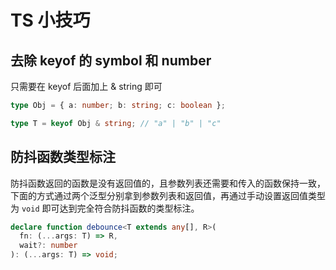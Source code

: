 # TS 小技巧

## 去除 keyof 的 symbol 和 number

只需要在 keyof 后面加上 & string 即可

```ts
type Obj = { a: number; b: string; c: boolean };

type T = keyof Obj & string; // "a" | "b" | "c"
```

## 防抖函数类型标注

防抖函数返回的函数是没有返回值的，且参数列表还需要和传入的函数保持一致，下面的方式通过两个泛型分别拿到参数列表和返回值，再通过手动设置返回值类型为 `void` 即可达到完全符合防抖函数的类型标注。

<!-- prettier-ignore -->
```ts
declare function debounce<T extends any[], R>(
  fn: (...args: T) => R,
  wait?: number
): (...args: T) => void;
```

